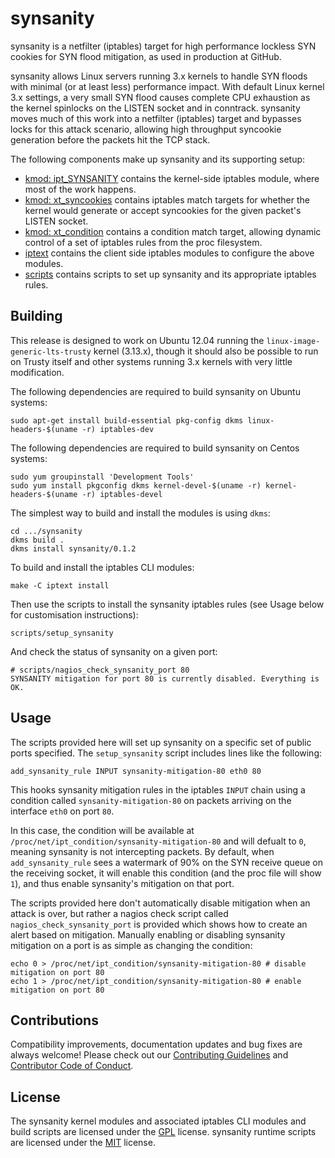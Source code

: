 # synsanity

synsanity is a netfilter (iptables) target for high performance lockless SYN cookies for SYN flood mitigation, as used in production at GitHub.

synsanity allows Linux servers running 3.x kernels to handle SYN floods with minimal (or at least less) performance impact. With default Linux kernel 3.x settings, a very small SYN flood causes complete CPU exhaustion as the kernel spinlocks on the LISTEN socket and in conntrack. synsanity moves much of this work into a netfilter (iptables) target and bypasses locks for this attack scenario, allowing high throughput syncookie generation before the packets hit the TCP stack.

The following components make up synsanity and its supporting setup:
 * [kmod: ipt_SYNSANITY](https://github.com/github/synsanity/blob/master/kmod/ipt_SYNSANITY.c) contains the kernel-side iptables module, where most of the work happens.
 * [kmod: xt_syncookies](https://github.com/github/synsanity/blob/master/kmod/xt_syncookies.c) contains iptables match targets for whether the kernel would generate or accept syncookies for the given packet's LISTEN socket.
 * [kmod: xt_condition](https://github.com/github/synsanity/blob/master/kmod/xt_condition.c) contains a condition match target, allowing dynamic control of a set of iptables rules from the proc filesystem.
 * [iptext](https://github.com/github/synsanity/tree/master/iptext) contains the client side iptables modules to configure the above modules.
 * [scripts](https://github.com/github/synsanity/tree/master/scripts) contains scripts to set up synsanity and its appropriate iptables rules.

## Building

This release is designed to work on Ubuntu 12.04 running the `linux-image-generic-lts-trusty` kernel (3.13.x), though it should also be possible to run on Trusty itself and other systems running 3.x kernels with very little modification.

The following dependencies are required to build synsanity on Ubuntu systems:
```
sudo apt-get install build-essential pkg-config dkms linux-headers-$(uname -r) iptables-dev
```
The following dependencies are required to build synsanity on Centos systems:
```
sudo yum groupinstall 'Development Tools'
sudo yum install pkgconfig dkms kernel-devel-$(uname -r) kernel-headers-$(uname -r) iptables-devel
```

The simplest way to build and install the modules is using `dkms`:
```
cd .../synsanity
dkms build .
dkms install synsanity/0.1.2
```

To build and install the iptables CLI modules:
```
make -C iptext install
```

Then use the scripts to install the synsanity iptables rules (see Usage below for customisation instructions):
```
scripts/setup_synsanity
```

And check the status of synsanity on a given port:
```
# scripts/nagios_check_synsanity_port 80
SYNSANITY mitigation for port 80 is currently disabled. Everything is OK.
```

## Usage

The scripts provided here will set up synsanity on a specific set of public ports specified. The `setup_synsanity` script includes lines like the following:

```
add_synsanity_rule INPUT synsanity-mitigation-80 eth0 80
```

This hooks synsanity mitigation rules in the iptables `INPUT` chain using a condition called `synsanity-mitigation-80` on packets arriving on the interface `eth0` on port `80`.

In this case, the condition will be available at `/proc/net/ipt_condition/synsanity-mitigation-80` and will defualt to `0`, meaning synsanity is not intercepting packets. By default, when `add_synsanity_rule` sees a watermark of 90% on the SYN receive queue on the receiving socket, it will enable this condition (and the proc file will show `1`), and thus enable synsanity's mitigation on that port.

The scripts provided here don't automatically disable mitigation when an attack is over, but rather a nagios check script called `nagios_check_synsanity_port` is provided which shows how to create an alert based on mitigation. Manually enabling or disabling synsanity mitigation on a port is as simple as changing the condition:

```
echo 0 > /proc/net/ipt_condition/synsanity-mitigation-80 # disable mitigation on port 80
echo 1 > /proc/net/ipt_condition/synsanity-mitigation-80 # enable mitigation on port 80
```

## Contributions

Compatibility improvements, documentation updates and bug fixes are always welcome! Please check out our [Contributing Guidelines](CONTRIBUTING.md) and [Contributor Code of Conduct](CODE_OF_CONDUCT.md).

## License

The synsanity kernel modules and associated iptables CLI modules and build scripts are licensed under the [GPL](LICENSE.GPL) license. synsanity runtime scripts are licensed under the [MIT](LICENSE.MIT) license.

